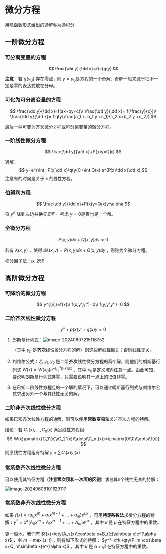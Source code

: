# 微分方程

用隐函数形式给出的通解称为通积分

## 一阶微分方程

### 可分离变量的方程

$$
\frac{\dd y}{\dd x}=f(x)g(y)
$$

**注意**：若 $g(y_0)$ 存在零点，则 $y=y_0$​ 是方程的一个奇解。奇解一般来源于把不一定是零的表达式放在分母。

### 可化为可分离变量的方程

$$
\frac{\dd y}{\dd x}=f(ax+by+c)\\
\frac{\dd y}{\dd x}= f(\frac{y}{x})\\
\frac{\dd y}{\dd x}= f\qty(\frac{a_1 x+b_1 y +c_1}{a_2 x+b_2 y +c_2})
$$

最后一种可变为齐次微分方程或可分离变量的微分方程。

### 一阶线性微分方程

$$
\frac{\dd y}{\dd x}+P(x)y=Q(x)
$$

通解：
$$
y=e^{\int -P(x)\dd x}\qty(C+\int Q(x) e^{P(x)\dd x}\dd x)
$$
注意有的时候是关于 $x$ 的线性方程。

### 伯努利方程

$$
\frac{\dd y}{\dd x}+P(x)y=Q(x)y^\alpha
$$

将 $y^\alpha$ 除到左边并换元即可。考虑 $y=0$​ 是否也是一个解。

### 全微分方程

$$
P(x,y)\dd x+Q(x,y)\dd y=0
$$

若有 $\lambda (x,y)$ ，使得 $\dd \lambda(x,y)=P(x,y)\dd x+Q(x,y)\dd y$ ，则称为全微分方程。

积分因子法：p. 259

## 高阶微分方程

### 可降阶的微分方程

$$
y^{(n)}=f(x)\\
f(x,y',y'')=0\\
f(y,y',y'')=0
$$

### 二阶齐次线性微分方程

$$
y''+p(x)y'+q(x)y=0
$$



1. 郎斯基行列式：![image-20240607215116752](https://git.nju.edu.cn/Windy/picgo/-/raw/main/pictures/2024/06/7_21_51_23_image-20240607215116752.png)

   （其中 $y_n$ 是**齐次**线性微分方程的解）则这些解线性相关；否则线性无关。

2. 刘维尔公式：若 $y_1,y_2$ 是二阶**齐次**线性微分方程的两个解，则他们的朗斯基行列式 $W(x)=W(x_0)e^{-\int_{x_0}^xp(x)\dd x}$ ，其中 $x_0$​ 是定义域内任意一点。由此可知，要说明朗斯基行列式非零，只需要说明其一点上的取值非零。
3. 在已知二阶线性方程组的一个解的情况下，可以通过朗斯基行列式与刘维尔公式求出另外一个与其线性无关的解。

### 二阶非齐次线性微分方程

如果已知齐次线性方程的通解，则可以使用**常数变易法**求非齐次方程的特解。

结论：若 $C_1(x), \dots, C_n(x)$ 满足线性方程组
$$
W(x)\pmatrix{C_1'(x)\\C_2'(x)\\\dots\\C_n'(x)}=\pmatrix{0\\0\\\dots\\f(x)}
$$
则原线性方程组有特解 $y=\sum_i C_i(x)y_i(x)$ 

### 常系数齐次线性微分方程

可以使用其特征方程（**注意零次项和一次项的区别**）求出其n个线性无关的特解：

![image-20240608101629117](https://git.nju.edu.cn/Windy/picgo/-/raw/main/pictures/2024/06/8_10_16_36_image-20240608101629117.png)

### 常系数非齐次线性微分方程

如果 $f(x)=(a_0x^m+a_1x^{m-1}+\dots+a_m)e^{\mu x}$ ，可用**待定系数法**求微分方程的特解：$y^*=x^k(A_0x^m+A_1x^{m-1}+\dots+A_m)e^{\mu x}$ ，其中 $k$ 是 $\mu$ 在特征方程中的重数。

更一般地，我们有 $f(x)=\qty[A_s(x)\cos\beta x+B_t(x)\sin\beta x]e^{\alpha x}$ ，令 $m=\max \{s, t\}$ ，则有如下形式的特解： $y^*=x^k \qty(P_m \cos\beta x+Q_m\sin\beta x)e^{\alpha x}$ ，其中 $k$ 是 $\alpha + i\beta$ 在特征方程中的重数。